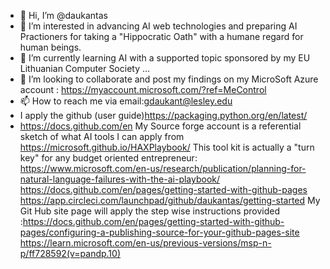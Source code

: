 - 👋 Hi, I’m @daukantas
- 👀 I’m interested in advancing AI web technologies and preparing AI Practioners for taking a "Hippocratic Oath" with a humane regard for human beings. 
- 🌱 I’m currently learning AI with a supported topic sponsored by my EU Lithuanian Computer Society ...
- 💞️ I’m looking to collaborate and post my findings on my MicroSoft Azure account : https://myaccount.microsoft.com/?ref=MeControl
- 📫 How to reach me via email:gdaukant@lesley.edu
- I apply  the github (user guide)https://packaging.python.org/en/latest/
- https://docs.github.com/en
My Source forge account is a referential sketch of what AI tools I can apply from https://microsoft.github.io/HAXPlaybook/
This tool kit is actually a "turn key" for any budget oriented entrepreneur: https://www.microsoft.com/en-us/research/publication/planning-for-natural-language-failures-with-the-ai-playbook/
https://docs.github.com/en/pages/getting-started-with-github-pages
https://app.circleci.com/launchpad/github/daukantas/getting-started
My Git Hub site page will apply the step wise instructions provided :https://docs.github.com/en/pages/getting-started-with-github-pages/configuring-a-publishing-source-for-your-github-pages-site
https://learn.microsoft.com/en-us/previous-versions/msp-n-p/ff728592(v=pandp.10)
<!---
daukantas/daukantas is a ✨ special ✨ repository because its `README.md` (this file) appears on your GitHub profile.
You can click the Preview link to take a look at your changes.
--->
